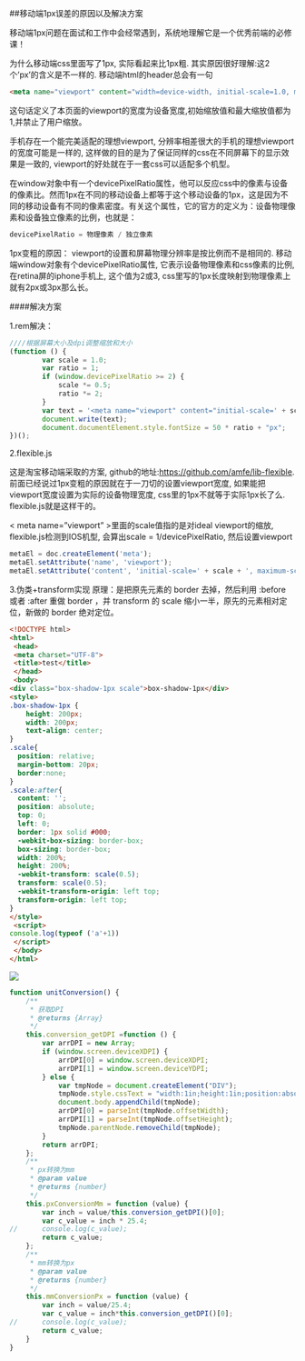 ##移动端1px误差的原因以及解决方案

移动端1px问题在面试和工作中会经常遇到，系统地理解它是一个优秀前端的必修课！

为什么移动端css里面写了1px, 实际看起来比1px粗. 其实原因很好理解:这2个’px’的含义是不一样的. 移动端html的header总会有一句
```html
<meta name="viewport" content="width=device-width, initial-scale=1.0, maximum-scale=1.0, user-scalable=no">
```

这句话定义了本页面的viewport的宽度为设备宽度,初始缩放值和最大缩放值都为1,并禁止了用户缩放。 

手机存在一个能完美适配的理想viewport, 分辨率相差很大的手机的理想viewport的宽度可能是一样的, 这样做的目的是为了保证同样的css在不同屏幕下的显示效果是一致的, viewport的好处就在于一套css可以适配多个机型。

在window对象中有一个devicePixelRatio属性，他可以反应css中的像素与设备的像素比。然而1px在不同的移动设备上都等于这个移动设备的1px，这是因为不同的移动设备有不同的像素密度。有关这个属性，它的官方的定义为：设备物理像素和设备独立像素的比例，也就是：

```javascript
devicePixelRatio = 物理像素 / 独立像素
```
1px变粗的原因： viewport的设置和屏幕物理分辨率是按比例而不是相同的. 移动端window对象有个devicePixelRatio属性, 它表示设备物理像素和css像素的比例, 在retina屏的iphone手机上, 这个值为2或3, css里写的1px长度映射到物理像素上就有2px或3px那么长。

####解决方案 

1.rem解决：
```javascript
////根据屏幕大小及dpi调整缩放和大小 
(function () {
        var scale = 1.0;
        var ratio = 1;
        if (window.devicePixelRatio >= 2) {
            scale *= 0.5;
            ratio *= 2;
        }
        var text = '<meta name="viewport" content="initial-scale=' + scale + ', maximum-scale=' + scale + ',' + ' minimum-scale=' + scale + ', width=device-width,' + ' user-scalable=no" />';
        document.write(text);
        document.documentElement.style.fontSize = 50 * ratio + "px";
})();
```
2.flexible.js 

这是淘宝移动端采取的方案, github的地址:https://github.com/amfe/lib-flexible. 前面已经说过1px变粗的原因就在于一刀切的设置viewport宽度, 如果能把viewport宽度设置为实际的设备物理宽度, css里的1px不就等于实际1px长了么. flexible.js就是这样干的。

&lt; meta name=”viewport” &gt;里面的scale值指的是对ideal viewport的缩放, flexible.js检测到IOS机型, 会算出scale = 1/devicePixelRatio, 然后设置viewport
```javascript
metaEl = doc.createElement('meta');
metaEl.setAttribute('name', 'viewport');
metaEl.setAttribute('content', 'initial-scale=' + scale + ', maximum-scale=' + scale + ', minimum-scale=' + scale + ', user-scalable=no');
```

3.伪类+transform实现
原理：是把原先元素的 border 去掉，然后利用 :before 或者 :after 重做 border ，并 transform 的 scale 缩小一半，原先的元素相对定位，新做的 border 绝对定位。 
```html
<!DOCTYPE html> 
<html> 
 <head> 
 <meta charset="UTF-8"> 
 <title>test</title> 
 </head> 
 <body> 
<div class="box-shadow-1px scale">box-shadow-1px</div>
<style>
.box-shadow-1px {
    height: 200px;
    width: 200px;
    text-align: center;
}
.scale{
  position: relative;
  margin-bottom: 20px;
  border:none;
}
.scale:after{
  content: '';
  position: absolute;
  top: 0;
  left: 0;
  border: 1px solid #000;
  -webkit-box-sizing: border-box;
  box-sizing: border-box;
  width: 200%;
  height: 200%;
  -webkit-transform: scale(0.5);
  transform: scale(0.5);
  -webkit-transform-origin: left top;
  transform-origin: left top;
}
</style>
 <script> 
console.log(typeof ('a'+1))
 </script> 
 </body> 
</html>
```
![](/assets/20180506193007963.png)

```javascript
function unitConversion() {
    /**
     * 获取DPI
     * @returns {Array}
     */
    this.conversion_getDPI =function () {
        var arrDPI = new Array;
        if (window.screen.deviceXDPI) {
            arrDPI[0] = window.screen.deviceXDPI;
            arrDPI[1] = window.screen.deviceYDPI;
        } else {
            var tmpNode = document.createElement("DIV");
            tmpNode.style.cssText = "width:1in;height:1in;position:absolute;left:0px;top:0px;z-index:99;visibility:hidden";
            document.body.appendChild(tmpNode);
            arrDPI[0] = parseInt(tmpNode.offsetWidth);
            arrDPI[1] = parseInt(tmpNode.offsetHeight);
            tmpNode.parentNode.removeChild(tmpNode);
        }
        return arrDPI;
    };
    /**
     * px转换为mm
     * @param value
     * @returns {number}
     */
    this.pxConversionMm = function (value) {
        var inch = value/this.conversion_getDPI()[0];
        var c_value = inch * 25.4;
//      console.log(c_value);
        return c_value;
    };
    /**
     * mm转换为px
     * @param value
     * @returns {number}
     */
    this.mmConversionPx = function (value) {
        var inch = value/25.4;
        var c_value = inch*this.conversion_getDPI()[0];
//      console.log(c_value);
        return c_value;
    }
}
```
